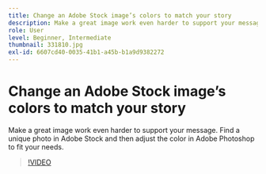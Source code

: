 ```yaml
---
title: Change an Adobe Stock image’s colors to match your story
description: Make a great image work even harder to support your message. Find a unique photo in Adobe Stock and then adjust the color in Adobe Photoshop to fit your needs
role: User
level: Beginner, Intermediate
thumbnail: 331810.jpg
exl-id: 6607cd40-0035-41b1-a45b-b1a9d9382272
---
```

# Change an Adobe Stock image’s colors to match your story

Make a great image work even harder to support your message. Find a unique photo in Adobe Stock and then adjust the color in Adobe Photoshop to fit your needs.

>[!VIDEO](https://video.tv.adobe.com/v/331810?hidetitle=true)
